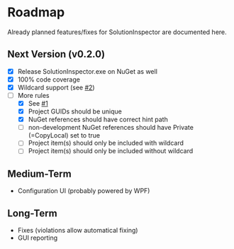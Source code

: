 # Roadmap

Already planned features/fixes for SolutionInspector are documented here.

## Next Version (v0.2.0)

- [x] Release SolutionInspector.exe on NuGet as well
- [x] 100% code coverage
- [x] Wildcard support (see [#2](../issues/2))
- [ ] More rules
  - [x] See [#1](../issues/1)
  - [x] Project GUIDs should be unique
  - [x] NuGet references should have correct hint path
  - [ ] non-development NuGet references should have Private (=CopyLocal) set to true
  - [ ] Project item(s) should only be included with wildcard
  - [ ] Project item(s) should only be included without wildcard

## Medium-Term

* Configuration UI (probably powered by WPF)

## Long-Term

* Fixes (violations allow automatical fixing)
* GUI reporting

